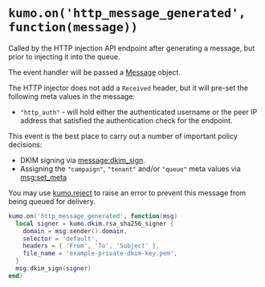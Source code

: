 # `kumo.on('http_message_generated', function(message))`

Called by the HTTP injection API endpoint after generating a message, but prior
to injecting it into the queue.

The event handler will be passed a [Message](../message/index.md) object.

The HTTP injector does not add a `Received` header, but it will pre-set the
following meta values in the message:

* `"http_auth"` - will hold either the authenticated username or the peer IP
  address that satisfied the authentication check for the endpoint.

This event is the best place to carry out a number of important policy
decisions:

* DKIM signing via [message:dkim_sign](../message/dkim_sign.md).
* Assigning the `"campaign"`, `"tenant"` and/or `"queue"` meta values via [msg:set_meta](../message/set_meta.md)

You may use [kumo.reject](../kumo/reject.md) to raise an error to prevent this
message from being queued for delivery.

```lua
kumo.on('http_message_generated', function(msg)
  local signer = kumo.dkim.rsa_sha256_signer {
    domain = msg:sender().domain,
    selector = 'default',
    headers = { 'From', 'To', 'Subject' },
    file_name = 'example-private-dkim-key.pem',
  }
  msg:dkim_sign(signer)
end)
```
